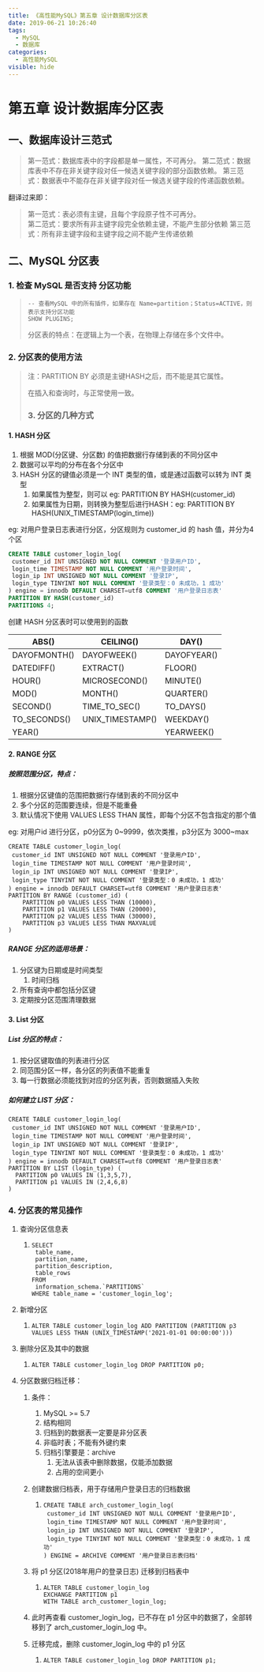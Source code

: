 ```yaml
---
title: 《高性能MySQL》第五章 设计数据库分区表
date: 2019-06-21 10:26:40
tags: 
  - MySQL
  - 数据库
categories:
  - 高性能MySQL
visible: hide
---
```


# 第五章 设计数据库分区表

## 一、数据库设计三范式

>第一范式：数据库表中的字段都是单一属性，不可再分。
>第二范式：数据库表中不存在非关键字段对任一候选关键字段的部分函数依赖。
>第三范式：数据表中不能存在非关键字段对任一候选关键字段的传递函数依赖。

翻译过来即：

> 第一范式：表必须有主键，且每个字段原子性不可再分。    
> 第二范式：要求所有非主键字段完全依赖主键，不能产生部分依赖
> 第三范式：所有非主键字段和主键字段之间不能产生传递依赖

## 二、MySQL 分区表

### 1. 检查 MySQL 是否支持 分区功能

> ```mysql
> -- 查看MySQL 中的所有插件，如果存在 Name=partition；Status=ACTIVE，则表示支持分区功能
> SHOW PLUGINS;
> ```
>
> 分区表的特点：在逻辑上为一个表，在物理上存储在多个文件中。

### 2. 分区表的使用方法

> 注：PARTITION BY 必须是主键HASH之后，而不能是其它属性。
>
> 在插入和查询时，与正常使用一致。
>
> ### 3. 分区的几种方式

#### 1. HASH 分区

1. 根据 MOD(分区键、分区数) 的值把数据行存储到表的不同分区中
2. 数据可以平均的分布在各个分区中
3. HASH 分区的键值必须是一个 INT 类型的值，或是通过函数可以转为 INT 类型
   1. 如果属性为整型，则可以 eg: PARTITION BY HASH(customer_id)
   2. 如果属性为日期，则转换为整型后进行HASH：eg: PARTITION BY HASH(UNIX_TIMESTAMP(login_time))

eg: 对用户登录日志表进行分区，分区规则为 customer_id 的 hash 值，并分为4个区

```sql
CREATE TABLE customer_login_log(
 customer_id INT UNSIGNED NOT NULL COMMENT '登录用户ID',
 login_time TIMESTAMP NOT NULL COMMENT '用户登录时间',
 login_ip INT UNSIGNED NOT NULL COMMENT '登录IP',
 login_type TINYINT NOT NULL COMMENT '登录类型：0 未成功，1 成功'
) engine = innodb DEFAULT CHARSET=utf8 COMMENT '用户登录日志表'
PARTITION BY HASH(customer_id)
PARTITIONS 4;
```

创建 HASH 分区表时可以使用到的函数

| ABS()        | CEILING()        | DAY()       |
| ------------ | ---------------- | ----------- |
| DAYOFMONTH() | DAYOFWEEK()      | DAYOFYEAR() |
| DATEDIFF()   | EXTRACT()        | FLOOR()     |
| HOUR()       | MICROSECOND()    | MINUTE()    |
| MOD()        | MONTH()          | QUARTER()   |
| SECOND()     | TIME_TO_SEC()    | TO_DAYS()   |
| TO_SECONDS() | UNIX_TIMESTAMP() | WEEKDAY()   |
| YEAR()       |                  | YEARWEEK()  |

#### 2. RANGE 分区

##### 按照范围分区，特点：

1. 根据分区键值的范围把数据行存储到表的不同分区中
2. 多个分区的范围要连续，但是不能重叠
3. 默认情况下使用 VALUES LESS THAN 属性，即每个分区不包含指定的那个值

eg: 对用户id 进行分区，p0分区为 0~9999，依次类推，p3分区为 3000~max

```mysql
CREATE TABLE customer_login_log(
 customer_id INT UNSIGNED NOT NULL COMMENT '登录用户ID',
 login_time TIMESTAMP NOT NULL COMMENT '用户登录时间',
 login_ip INT UNSIGNED NOT NULL COMMENT '登录IP',
 login_type TINYINT NOT NULL COMMENT '登录类型：0 未成功，1 成功'
) engine = innodb DEFAULT CHARSET=utf8 COMMENT '用户登录日志表'
PARTITION BY RANGE (customer_id) (
	PARTITION p0 VALUES LESS THAN (10000),
    PARTITION p1 VALUES LESS THAN (20000),
    PARTITION p2 VALUES LESS THAN (30000),
    PARTITION p3 VALUES LESS THAN MAXVALUE
)
```

##### RANGE 分区的适用场景：

1. 分区键为日期或是时间类型
   1. 时间归档
2. 所有查询中都包括分区键
3. 定期按分区范围清理数据

#### 3. List 分区

##### List 分区的特点：

1. 按分区键取值的列表进行分区
2. 同范围分区一样，各分区的列表值不能重复
3. 每一行数据必须能找到对应的分区列表，否则数据插入失败

##### 如何建立 LIST 分区：

```mysql
CREATE TABLE customer_login_log(
 customer_id INT UNSIGNED NOT NULL COMMENT '登录用户ID',
 login_time TIMESTAMP NOT NULL COMMENT '用户登录时间',
 login_ip INT UNSIGNED NOT NULL COMMENT '登录IP',
 login_type TINYINT NOT NULL COMMENT '登录类型：0 未成功，1 成功'
) engine = innodb DEFAULT CHARSET=utf8 COMMENT '用户登录日志表'
PARTITION BY LIST (login_type) (
  PARTITION p0 VALUES IN (1,3,5,7),
  PARTITION p1 VALUES IN (2,4,6,8)
)
```

### 4. 分区表的常见操作

1. 查询分区信息表

   1. ```mysql
      SELECT 
       table_name,
       partition_name,
       partition_description,
       table_rows
      FROM 
       information_schema.`PARTITIONS`
      WHERE table_name = 'customer_login_log';
      ```

2. 新增分区

   1. ```mysql
      ALTER TABLE customer_login_log ADD PARTITION (PARTITION p3 VALUES LESS THAN (UNIX_TIMESTAMP('2021-01-01 00:00:00')))
      ```

3. 删除分区及其中的数据

   1. ```mysql
      ALTER TABLE customer_login_log DROP PARTITION p0;
      ```

4. 分区数据归档迁移：

   1. 条件：

      1. MySQL >= 5.7
      2. 结构相同
      3. 归档到的数据表一定要是非分区表
      4. 非临时表；不能有外键约束
      5. 归档引擎要是：archive
         1. 无法从该表中删除数据，仅能添加数据
         2. 占用的空间更小

   2. 创建数据归档表，用于存储用户登录日志的归档数据

      1. ```mysql
         CREATE TABLE arch_customer_login_log(
          customer_id INT UNSIGNED NOT NULL COMMENT '登录用户ID',
          login_time TIMESTAMP NOT NULL COMMENT '用户登录时间',
          login_ip INT UNSIGNED NOT NULL COMMENT '登录IP',
          login_type TINYINT NOT NULL COMMENT '登录类型：0 未成功，1 成功'
         ) ENGINE = ARCHIVE COMMENT '用户登录日志表归档'
         ```

   3. 将 p1 分区(2018年用户的登录日志) 迁移到归档表中

      1. ```mysql
         ALTER TABLE customer_login_log 
         EXCHANGE PARTITION p1 
         WITH TABLE arch_customer_login_log;
         ```

   4. 此时再查看 customer_login_log，已不存在 p1 分区中的数据了，全部转移到了 arch_customer_login_log 中。

   5. 迁移完成，删除 customer_login_log 中的 p1 分区

      1. ```mysql
         ALTER TABLE customer_login_log DROP PARTITION p1;
         ```